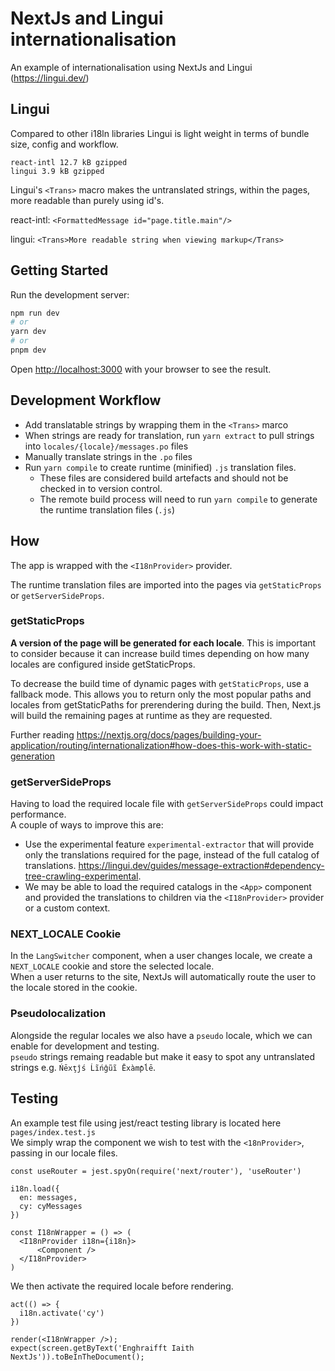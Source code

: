 # NextJs and Lingui internationalisation

An example of internationalisation using NextJs and Lingui (https://lingui.dev/)

## Lingui

Compared to other i18ln libraries Lingui is light weight in terms of bundle size, config and workflow.

`react-intl 12.7 kB gzipped`\
`lingui 3.9 kB gzipped`

Lingui's `<Trans>` macro makes the untranslated strings, within the pages, more readable than purely using id's.

react-intl: `<FormattedMessage id="page.title.main"/>`

lingui: `<Trans>More readable string when viewing markup</Trans>`

## Getting Started

Run the development server:

```bash
npm run dev
# or
yarn dev
# or
pnpm dev
```

Open [http://localhost:3000](http://localhost:3000) with your browser to see the result.


## Development Workflow

- Add translatable strings by wrapping them in the `<Trans>` marco
- When strings are ready for translation, run `yarn extract` to pull strings into `locales/{locale}/messages.po` files
- Manually translate strings in the `.po` files
- Run `yarn compile` to create runtime (minified) `.js` translation files. 
  - These files are considered build artefacts and should not be checked in to version control.
  - The remote build process will need to run `yarn compile` to generate the runtime translation files (`.js`)


## How

The app is wrapped with the `<I18nProvider>` provider.

The runtime translation files are imported into the pages via `getStaticProps` or `getServerSideProps`.

### getStaticProps

**A version of the page will be generated for each locale**. This is important to consider because it can increase build times depending on how many locales are configured inside getStaticProps.

To decrease the build time of dynamic pages with `getStaticProps`, use a fallback mode.
This allows you to return only the most popular paths and locales from getStaticPaths for prerendering during the build. Then, Next.js will build the remaining pages at runtime as they are requested.

Further reading https://nextjs.org/docs/pages/building-your-application/routing/internationalization#how-does-this-work-with-static-generation

### getServerSideProps

Having to load the required locale file with `getServerSideProps` could impact performance.\
A couple of ways to improve this are:
 - Use the experimental feature `experimental-extractor` that will provide only the translations required for the page, instead of the full catalog of translations. https://lingui.dev/guides/message-extraction#dependency-tree-crawling-experimental.
 - We may be able to load the required catalogs in the `<App>` component and provided the translations to children via the `<I18nProvider>` provider or a custom context.

### NEXT_LOCALE Cookie

In the `LangSwitcher` component, when a user changes locale, we create a `NEXT_LOCALE` cookie and store the selected locale.\
When a user returns to the site, NextJs will automatically route the user to the locale stored in the cookie.

### Pseudolocalization

Alongside the regular locales we also have a `pseudo` locale, which we can enable for development and testing.\
`pseudo` strings remaing readable but make it easy to spot any untranslated strings e.g. `Ńēxţĵś Ĺĩńĝũĩ Ēxàmƥĺē`.

## Testing

An example test file using jest/react testing library is located here `pages/index.test.js`\
We simply wrap the component we wish to test with the `<18nProvider>`, passing in our locale files.

```
const useRouter = jest.spyOn(require('next/router'), 'useRouter')

i18n.load({
  en: messages,
  cy: cyMessages
})

const I18nWrapper = () => (
  <I18nProvider i18n={i18n}>
      <Component />
  </I18nProvider>
)
```

We then activate the required locale before rendering.

```
act(() => {
  i18n.activate('cy')
})

render(<I18nWrapper />);
expect(screen.getByText('Enghraifft Iaith NextJs')).toBeInTheDocument();
```
